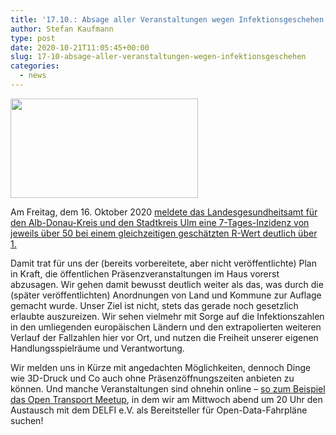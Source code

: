 ```yaml
---
title: '17.10.: Absage aller Veranstaltungen wegen Infektionsgeschehen'
author: Stefan Kaufmann
type: post
date: 2020-10-21T11:05:45+00:00
slug: 17-10-absage-aller-veranstaltungen-wegen-infektionsgeschehen
categories:
  - news
---
```

<img loading="lazy" class="size-medium wp-image-1843 alignright" src="/wp-content/uploads/2020/10/civildefense-300x159.png" alt="" width="300" height="159" srcset="/wp-content/uploads/2020/10/civildefense-300x159.png 300w, /wp-content/uploads/2020/10/civildefense-768x408.png 768w, /wp-content/uploads/2020/10/civildefense.png 866w" sizes="(max-width: 300px) 85vw, 300px" />

Am Freitag, dem 16. Oktober 2020 [meldete das Landesgesundheitsamt für den Alb-Donau-Kreis und den Stadtkreis Ulm eine 7-Tages-Inzidenz von jeweils über 50 bei einem gleichzeitigen geschätzten R-Wert deutlich über 1.][1]

Damit trat für uns der (bereits vorbereitete, aber nicht veröffentlichte) Plan in Kraft, die öffentlichen Präsenzveranstaltungen im Haus vorerst abzusagen. Wir gehen damit bewusst deutlich weiter als das, was durch die (später veröffentlichten) Anordnungen von Land und Kommune zur Auflage gemacht wurde. Unser Ziel ist nicht, stets das gerade noch gesetzlich erlaubte auszureizen. Wir sehen vielmehr mit Sorge auf die Infektionszahlen in den umliegenden europäischen Ländern und den extrapolierten weiteren Verlauf der Fallzahlen hier vor Ort, und nutzen die Freiheit unserer eigenen Handlungsspielräume und Verantwortung.

Wir melden uns in Kürze mit angedachten Möglichkeiten, dennoch Dinge wie 3D-Druck und Co auch ohne Präsenzöffnungszeiten anbieten zu können. Und manche Veranstaltungen sind ohnehin online – [so zum Beispiel das Open Transport Meetup][2], in dem wir am Mittwoch abend um 20 Uhr den Austausch mit dem DELFI e.V. als Bereitsteller für Open-Data-Fahrpläne suchen!

 [1]: https://sozialministerium.baden-wuerttemberg.de/fileadmin/redaktion/m-sm/intern/downloads/Downloads_Gesundheitsschutz/201016_COVID_Tagesbericht_LGA.pdf
 [2]: https://github.com/transportkollektiv/meetup/wiki
